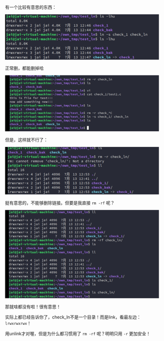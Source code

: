 有一个比较有意思的东西：

![image-20250713124747303](pic/image-20250713124747303.png)

正常删，都能删掉哈

![image-20250713125048476](pic/image-20250713125048476.png)

但是，这样就不行了：

![image-20250713125357669](pic/image-20250713125357669.png)

挺有意思的，不能够删除链接。但要是我直接 `rm -rf` 呢？

![image-20250713125508188](pic/image-20250713125508188.png)

那就啥都没有啦！很有意思！



实际上都已经告诉你了，check_ln不是一个目录！而是link，看最左边：`lrwxrwxrwx`！

用unlink才对喔，但是为什么都习惯用了 `rm -rf` 呢？明明只用 `-r` 更加安全！







